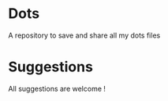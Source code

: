 # Dots
A repository to save and share all my dots files


# Suggestions
All suggestions are welcome !
